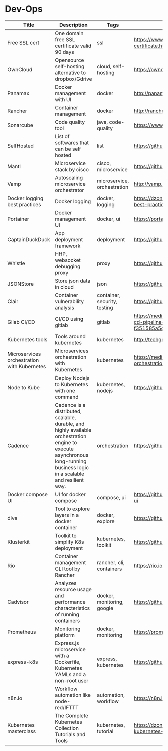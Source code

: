 # Dev-Ops

Title | Description | Tags | Link
------------ | ------------- | ---------- | --------------
Free SSL cert | One domain free SSL certificate valid 90 days | ssl | https://www.instantssl.com/free-ssl-certificate.html
OwnCloud | Opensource self-hosting alternative to dropbox/Gdrive | cloud, self-hosting | https://owncloud.org/
Panamax | Docker management with UI | docker | http://panamax.io/
Rancher | Container management | docker | http://rancher.com/
Sonarcube | Code quality tool | java, code-quality | https://www.sonarqube.org/
SelfHosted | List of softwares that can be self hosted | list | https://github.com/Kickball/awesome-selfhosted
Mantl | Microservice stack by cisco | cisco, microservice | https://github.com/mantl/mantl
Vamp | Autoscaling microservice orchestrator | microservice, orchestration | http://vamp.io/
Docker logging best practices | Docker logging | docker, logging | https://dzone.com/articles/5-docker-logging-best-practices
Portainer | Docker management UI | docker, ui | https://portainer.io/index.html
CaptainDuckDuck | App deployment framework | deployment | https://github.com/githubsaturn/captainduckduck
Whistle | HHP, websocket debugging proxy | proxy | https://github.com/avwo/whistle
JSONStore | Store json data in cloud | json | https://github.com/bluzi/jsonstore
Clair | Container vulnerability analysis | container, security, testing | https://github.com/coreos/clair
Gilab CI/CD | CI/CD using gitlab | gitlab | https://medium.com/@jimmyadaro/build-a-ci-cd-pipeline-with-docker-and-gitlab-f351585a5c83
Kubernetes tools | Tools around kubernetes | kubernetes | http://techgenix.com/open-source-kubernetes/
Microservices orchestration with Kubernetes | Microservices orchestration with Kubernetes | kubernetes | https://medium.com/@asad_5112/microservices-orchestration-with-kubernetes-1cbb737cfa46
Node to Kube | Deploy Nodejs to Kubernetes with one command | kubernetes, nodejs | https://github.com/kubesail/deploy-to-kube
Cadence | Cadence is a distributed, scalable, durable, and highly available orchestration engine to execute asynchronous long-running business logic in a scalable and resilient way. | orchestration | https://github.com/uber/cadence
Docker compose UI | UI for docker compose | compose, ui | https://github.com/francescou/docker-compose-ui
dive | Tool to explore layers in a docker container | docker, explore | https://github.com/wagoodman/dive
Klusterkit | Toolkit to simplify K8s deployment | kubernetes, toolkit | https://github.com/platform9/klusterkit
Rio | Container management CLI tool by Rancher | rancher, cli, containers | https://rio.io/
Cadvisor | Analyzes resource usage and performance characteristics of running containers | docker, monitoring, google | https://github.com/google/cadvisor
Prometheus | Monitoring platform | docker, monitoring | https://prometheus.io/
express-k8s | Express.js microservice with a Dockerfile, Kubernetes YAMLs and a non-root user| express, kubernetes | https://github.com/alexellis/expressjs-k8s
n8n.io | Workflow automation like node-red/IFTTT | automation, workflow | https://n8n.io/
Kubernetes masterclass | The Complete Kubernetes Collection Tutorials and Tools | kubernetes, tutorial | https://dzone.com/articles/the-complete-kubernetes-collection-tutorials-and-tools
